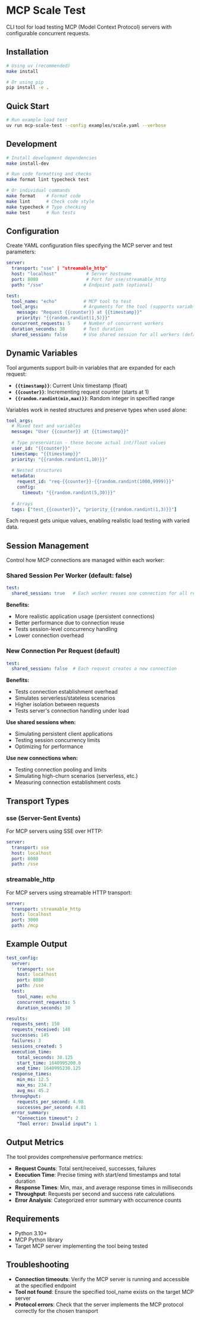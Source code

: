 # MCP Scale Test

CLI tool for load testing MCP (Model Context Protocol) servers with configurable concurrent requests.

## Installation

```bash
# Using uv (recommended)
make install

# Or using pip
pip install -e .
```

## Quick Start

```bash
# Run example load test
uv run mcp-scale-test --config examples/scale.yaml --verbose
```

## Development

```bash
# Install development dependencies
make install-dev

# Run code formatting and checks
make format lint typecheck test

# Or individual commands
make format    # Format code
make lint      # Check code style  
make typecheck # Type checking
make test      # Run tests
```

## Configuration

Create YAML configuration files specifying the MCP server and test parameters:

```yaml
server:
  transport: "sse" | "streamable_http"
  host: "localhost"           # Server hostname
  port: 8080                  # Port for sse/streamable_http
  path: "/sse"               # Endpoint path (optional)

test:
  tool_name: "echo"          # MCP tool to test
  tool_args:                 # Arguments for the tool (supports variables)
    message: "Request {{counter}} at {{timestamp}}"
    priority: "{{random.randint(1,5)}}"
  concurrent_requests: 5     # Number of concurrent workers
  duration_seconds: 30       # Test duration
  shared_session: false      # Use shared session for all workers (default: false)
```

## Dynamic Variables

Tool arguments support built-in variables that are expanded for each request:

- **`{{timestamp}}`**: Current Unix timestamp (float)
- **`{{counter}}`**: Incrementing request counter (starts at 1)
- **`{{random.randint(min,max)}}`**: Random integer in specified range

Variables work in nested structures and preserve types when used alone:

```yaml
tool_args:
  # Mixed text and variables
  message: "User {{counter}} at {{timestamp}}"
  
  # Type preservation - these become actual int/float values
  user_id: "{{counter}}"
  timestamp: "{{timestamp}}"
  priority: "{{random.randint(1,10)}}"
  
  # Nested structures
  metadata:
    request_id: "req-{{counter}}-{{random.randint(1000,9999)}}"
    config:
      timeout: "{{random.randint(5,30)}}"
      
  # Arrays
  tags: ["test_{{counter}}", "priority_{{random.randint(1,3)}}"]
```

Each request gets unique values, enabling realistic load testing with varied data.

## Session Management

Control how MCP connections are managed within each worker:

### Shared Session Per Worker (default: false)
```yaml
test:
  shared_session: true   # Each worker reuses one connection for all requests
```

**Benefits:**
- More realistic application usage (persistent connections)
- Better performance due to connection reuse
- Tests session-level concurrency handling
- Lower connection overhead

### New Connection Per Request (default)
```yaml
test:
  shared_session: false  # Each request creates a new connection
```

**Benefits:**
- Tests connection establishment overhead  
- Simulates serverless/stateless scenarios
- Higher isolation between requests
- Tests server's connection handling under load

**Use shared sessions when:**
- Simulating persistent client applications
- Testing session concurrency limits
- Optimizing for performance

**Use new connections when:**
- Testing connection pooling and limits
- Simulating high-churn scenarios (serverless, etc.)
- Measuring connection establishment costs

## Transport Types

### sse (Server-Sent Events)
For MCP servers using SSE over HTTP:
```yaml
server:
  transport: sse
  host: localhost
  port: 8080
  path: /sse
```

### streamable_http
For MCP servers using streamable HTTP transport:
```yaml
server:
  transport: streamable_http
  host: localhost
  port: 3000
  path: /mcp
```

## Example Output

```yaml
test_config:
  server:
    transport: sse
    host: localhost
    port: 8080
    path: /sse
  test:
    tool_name: echo
    concurrent_requests: 5
    duration_seconds: 30

results:
  requests_sent: 150
  requests_received: 148
  successes: 145
  failures: 3
  sessions_created: 5
  execution_time:
    total_seconds: 30.125
    start_time: 1640995200.0
    end_time: 1640995230.125
  response_times:
    min_ms: 12.5
    max_ms: 234.7
    avg_ms: 45.2
  throughput:
    requests_per_second: 4.98
    successes_per_second: 4.81
  error_summary:
    "Connection timeout": 2
    "Tool error: Invalid input": 1
```

## Output Metrics

The tool provides comprehensive performance metrics:

- **Request Counts**: Total sent/received, successes, failures
- **Execution Time**: Precise timing with start/end timestamps and total duration
- **Response Times**: Min, max, and average response times in milliseconds
- **Throughput**: Requests per second and success rate calculations
- **Error Analysis**: Categorized error summary with occurrence counts

## Requirements

- Python 3.10+
- MCP Python library
- Target MCP server implementing the tool being tested

## Troubleshooting

- **Connection timeouts**: Verify the MCP server is running and accessible at the specified endpoint
- **Tool not found**: Ensure the specified tool_name exists on the target MCP server
- **Protocol errors**: Check that the server implements the MCP protocol correctly for the chosen transport